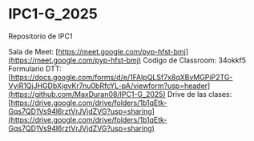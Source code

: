 # IPC1-G_2025

Repositorio de IPC1

Sala de Meet: [https://meet.google.com/pyp-hfst-bmj](https://meet.google.com/pyp-hfst-bmj)
Codigo de Classroom: 34okkf5
Formulario DTT: [https://docs.google.com/forms/d/e/1FAIpQLSf7x8qXBvMGPiP2TG-VyiR1QjJHGDbXjgvKr7nu0bRfcYL-pA/viewform?usp=header](https://github.com/MaxDuran08/IPC1-G_2025)
Drive de las clases: [https://drive.google.com/drive/folders/1b1qEtk-Gqs7QD1Vs94l6rztVrJVjdZVG?usp=sharing](https://drive.google.com/drive/folders/1b1qEtk-Gqs7QD1Vs94l6rztVrJVjdZVG?usp=sharing)
